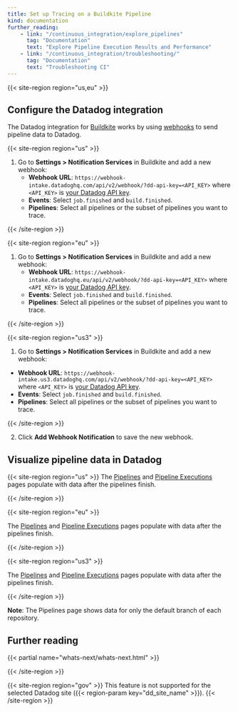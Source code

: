 ```yaml
---
title: Set up Tracing on a Buildkite Pipeline
kind: documentation
further_reading:
    - link: "/continuous_integration/explore_pipelines"
      tag: "Documentation"
      text: "Explore Pipeline Execution Results and Performance"
    - link: "/continuous_integration/troubleshooting/"
      tag: "Documentation"
      text: "Troubleshooting CI"
---
```


{{< site-region region="us,eu" >}}
## Configure the Datadog integration

The Datadog integration for [Buildkite][2] works by using [webhooks][1] to send pipeline data to Datadog.

{{< site-region region="us" >}}
1. Go to **Settings > Notification Services** in Buildkite and add a new webhook:
   * **Webhook URL**: `https://webhook-intake.datadoghq.com/api/v2/webhook/?dd-api-key=<API_KEY>` where `<API_KEY>` is [your Datadog API key][1].
   * **Events**: Select `job.finished` and `build.finished`.
   * **Pipelines**: Select all pipelines or the subset of pipelines you want to trace.

[1]: https://app.datadoghq.com/organization-settings/api-keys
{{< /site-region >}}

{{< site-region region="eu" >}}
1. Go to **Settings > Notification Services** in Buildkite and add a new webhook:
   * **Webhook URL**: `https://webhook-intake.datadoghq.eu/api/v2/webhook/?dd-api-key=<API_KEY>` where `<API_KEY>` is [your Datadog API key][1].
   * **Events**: Select `job.finished` and `build.finished`.
   * **Pipelines**: Select all pipelines or the subset of pipelines you want to trace.

[1]: https://app.datadoghq.eu/organization-settings/api-keys
{{< /site-region >}}

{{< site-region region="us3" >}}
1. Go to **Settings > Notification Services** in Buildkite and add a new webhook:
  * **Webhook URL**: `https://webhook-intake.us3.datadoghq.com/api/v2/webhook/?dd-api-key=<API_KEY>` where `<API_KEY>` is [your Datadog API key][1].
  * **Events**: Select `job.finished` and `build.finished`.
  * **Pipelines**: Select all pipelines or the subset of pipelines you want to trace.

[1]: https://us3.datadoghq.com/organization-settings/api-keys
{{< /site-region >}}

2. Click **Add Webhook Notification** to save the new webhook.

## Visualize pipeline data in Datadog

{{< site-region region="us" >}}
The [Pipelines][1] and [Pipeline Executions][2] pages populate with data after the pipelines finish.

[1]: https://app.datadoghq.com/ci/pipelines
[2]: https://app.datadoghq.com/ci/pipeline-executions
{{< /site-region >}}

{{< site-region region="eu" >}}

The [Pipelines][1] and [Pipeline Executions][2] pages populate with data after the pipelines finish.

[1]: https://app.datadoghq.eu/ci/pipelines
[2]: https://app.datadoghq.eu/ci/pipeline-executions
{{< /site-region >}}

{{< site-region region="us3" >}}

The [Pipelines][1] and [Pipeline Executions][2] pages populate with data after the pipelines finish.

[1]: https://us3.datadoghq.com/ci/pipelines
[2]: https://us3.datadoghq.com/ci/pipeline-executions
{{< /site-region >}}

**Note**: The Pipelines page shows data for only the default branch of each repository.

## Further reading

{{< partial name="whats-next/whats-next.html" >}}

[1]: https://buildkite.com/docs/apis/webhooks
[2]: https://buildkite.com
[3]: /getting_started/tagging/unified_service_tagging
{{< /site-region >}}

{{< site-region region="gov" >}}
This feature is not supported for the selected Datadog site ({{< region-param key="dd_site_name" >}}).
{{< /site-region >}}
